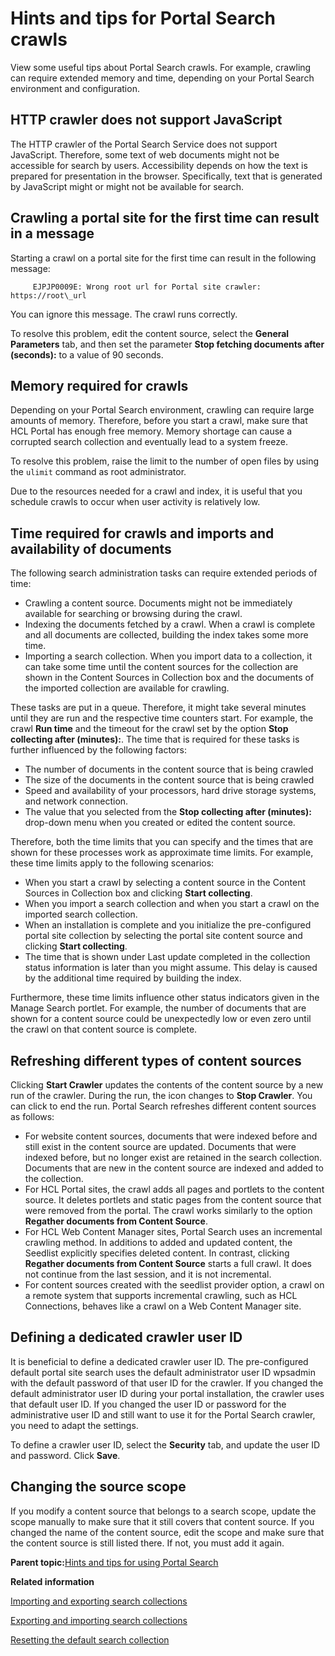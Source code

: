 # Hints and tips for Portal Search crawls

View some useful tips about Portal Search crawls. For example, crawling can require extended memory and time, depending on your Portal Search environment and configuration.

## HTTP crawler does not support JavaScript

The HTTP crawler of the Portal Search Service does not support JavaScript. Therefore, some text of web documents might not be accessible for search by users. Accessibility depends on how the text is prepared for presentation in the browser. Specifically, text that is generated by JavaScript might or might not be available for search.

## Crawling a portal site for the first time can result in a message

Starting a crawl on a portal site for the first time can result in the following message:

```
     EJPJP0009E: Wrong root url for Portal site crawler: https://root\_url
```

You can ignore this message. The crawl runs correctly.

To resolve this problem, edit the content source, select the **General Parameters** tab, and then set the parameter **Stop fetching documents after \(seconds\):** to a value of 90 seconds.

## Memory required for crawls

Depending on your Portal Search environment, crawling can require large amounts of memory. Therefore, before you start a crawl, make sure that HCL Portal has enough free memory. Memory shortage can cause a corrupted search collection and eventually lead to a system freeze.

To resolve this problem, raise the limit to the number of open files by using the `ulimit` command as root administrator.

Due to the resources needed for a crawl and index, it is useful that you schedule crawls to occur when user activity is relatively low.

## Time required for crawls and imports and availability of documents

The following search administration tasks can require extended periods of time:

-   Crawling a content source. Documents might not be immediately available for searching or browsing during the crawl.
-   Indexing the documents fetched by a crawl. When a crawl is complete and all documents are collected, building the index takes some more time.
-   Importing a search collection. When you import data to a collection, it can take some time until the content sources for the collection are shown in the Content Sources in Collection box and the documents of the imported collection are available for crawling.

These tasks are put in a queue. Therefore, it might take several minutes until they are run and the respective time counters start. For example, the crawl **Run time** and the timeout for the crawl set by the option **Stop collecting after \(minutes\):**. The time that is required for these tasks is further influenced by the following factors:

-   The number of documents in the content source that is being crawled
-   The size of the documents in the content source that is being crawled
-   Speed and availability of your processors, hard drive storage systems, and network connection.
-   The value that you selected from the **Stop collecting after \(minutes\):** drop-down menu when you created or edited the content source.

Therefore, both the time limits that you can specify and the times that are shown for these processes work as approximate time limits. For example, these time limits apply to the following scenarios:

-   When you start a crawl by selecting a content source in the Content Sources in Collection box and clicking **Start collecting**.
-   When you import a search collection and when you start a crawl on the imported search collection.
-   When an installation is complete and you initialize the pre-configured portal site collection by selecting the portal site content source and clicking **Start collecting**.
-   The time that is shown under Last update completed in the collection status information is later than you might assume. This delay is caused by the additional time required by building the index.

Furthermore, these time limits influence other status indicators given in the Manage Search portlet. For example, the number of documents that are shown for a content source could be unexpectedly low or even zero until the crawl on that content source is complete.

## Refreshing different types of content sources

Clicking **Start Crawler** updates the contents of the content source by a new run of the crawler. During the run, the icon changes to **Stop Crawler**. You can click to end the run. Portal Search refreshes different content sources as follows:

-   For website content sources, documents that were indexed before and still exist in the content source are updated. Documents that were indexed before, but no longer exist are retained in the search collection. Documents that are new in the content source are indexed and added to the collection.
-   For HCL Portal sites, the crawl adds all pages and portlets to the content source. It deletes portlets and static pages from the content source that were removed from the portal. The crawl works similarly to the option **Regather documents from Content Source**.
-   For HCL Web Content Manager sites, Portal Search uses an incremental crawling method. In additions to added and updated content, the Seedlist explicitly specifies deleted content. In contrast, clicking **Regather documents from Content Source** starts a full crawl. It does not continue from the last session, and it is not incremental.
-   For content sources created with the seedlist provider option, a crawl on a remote system that supports incremental crawling, such as HCL Connections, behaves like a crawl on a Web Content Manager site.

## Defining a dedicated crawler user ID

It is beneficial to define a dedicated crawler user ID. The pre-configured default portal site search uses the default administrator user ID wpsadmin with the default password of that user ID for the crawler. If you changed the default administrator user ID during your portal installation, the crawler uses that default user ID. If you changed the user ID or password for the administrative user ID and still want to use it for the Portal Search crawler, you need to adapt the settings.

To define a crawler user ID, select the **Security** tab, and update the user ID and password. Click **Save**.

## Changing the source scope

If you modify a content source that belongs to a search scope, update the scope manually to make sure that it still covers that content source. If you changed the name of the content source, edit the scope and make sure that the content source is still listed there. If not, you must add it again.

**Parent topic:**[Hints and tips for using Portal Search](../admin-system/srrhinttips.md)

**Related information**  


[Importing and exporting search collections](../panel_help/import_export_srch_coll.md)

[Exporting and importing search collections](../admin-system/srtexpimp.md)

[Resetting the default search collection](../admin-system/srtcrtprtlstecllc.md)


